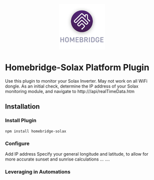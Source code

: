
<p align="center">

<img src="https://github.com/homebridge/branding/raw/master/logos/homebridge-wordmark-logo-vertical.png" width="150">

</p>


# Homebridge-Solax Platform Plugin

Use this plugin to monitor your Solax Inverter. May not work on all WiFi dongle. As an initial check, determine the IP address of your Solax monitoring module, and navigate to http://<InverterIpAddress/>/api/realTimeData.htm


## Installation
### Install Plugin
```
npm install homebridge-solax
```

### Configure
Add IP address
Specify your general longitude and latitude, to allow for more accurate sunset and sunrise calculations
...
....


### Leveraging in Automations
